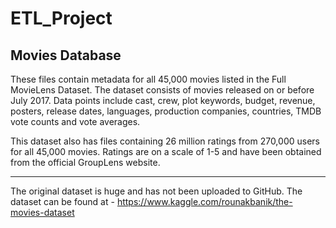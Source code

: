 # ETL_Project

Movies Database
--------------
These files contain metadata for all 45,000 movies listed in the Full MovieLens Dataset. The dataset consists of movies released on or before July 2017. Data points include cast, crew, plot keywords, budget, revenue, posters, release dates, languages, production companies, countries, TMDB vote counts and vote averages.

This dataset also has files containing 26 million ratings from 270,000 users for all 45,000 movies. Ratings are on a scale of 1-5 and have been obtained from the official GroupLens website.

---------------

The original dataset is huge and has not been uploaded to GitHub.
The dataset can be found at -
https://www.kaggle.com/rounakbanik/the-movies-dataset

